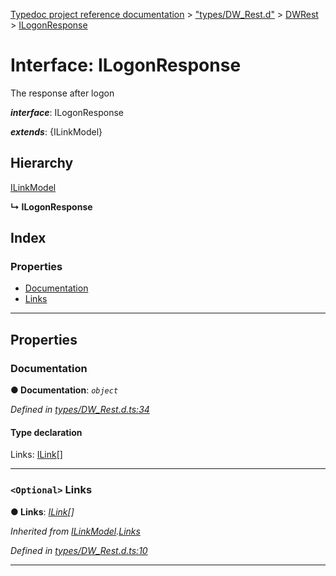[Typedoc project reference documentation](../README.md) > ["types/DW_Rest.d"](../modules/_types_dw_rest_d_.md) > [DWRest](../modules/_types_dw_rest_d_.dwrest.md) > [ILogonResponse](../interfaces/_types_dw_rest_d_.dwrest.ilogonresponse.md)

# Interface: ILogonResponse

The response after logon

*__interface__*: ILogonResponse

*__extends__*: {ILinkModel}

## Hierarchy

 [ILinkModel](_types_dw_rest_d_.dwrest.ilinkmodel.md)

**↳ ILogonResponse**

## Index

### Properties

* [Documentation](_types_dw_rest_d_.dwrest.ilogonresponse.md#documentation)
* [Links](_types_dw_rest_d_.dwrest.ilogonresponse.md#links-1)

---

## Properties

<a id="documentation"></a>

###  Documentation

**● Documentation**: *`object`*

*Defined in [types/DW_Rest.d.ts:34](https://github.com/DocuWare/REST-Sample-TS/blob/0222c3e/src/types/DW_Rest.d.ts#L34)*

#### Type declaration

 Links: [ILink](_types_dw_rest_d_.dwrest.ilink.md)[]

___
<a id="links-1"></a>

### `<Optional>` Links

**● Links**: *[ILink](_types_dw_rest_d_.dwrest.ilink.md)[]*

*Inherited from [ILinkModel](_types_dw_rest_d_.dwrest.ilinkmodel.md).[Links](_types_dw_rest_d_.dwrest.ilinkmodel.md#links)*

*Defined in [types/DW_Rest.d.ts:10](https://github.com/DocuWare/REST-Sample-TS/blob/0222c3e/src/types/DW_Rest.d.ts#L10)*

___

